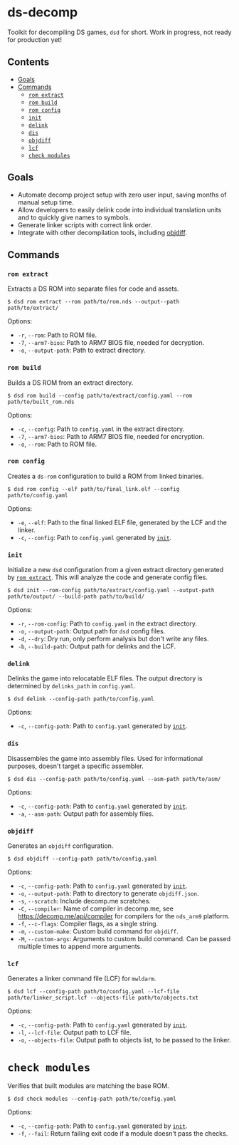 # ds-decomp
Toolkit for decompiling DS games, `dsd` for short. Work in progress, not ready for production yet!

## Contents
- [Goals](#goals)
- [Commands](#commands)
    - [`rom extract`](#rom-extract)
    - [`rom build`](#rom-build)
    - [`rom config`](#rom-config)
    - [`init`](#init)
    - [`delink`](#delink)
    - [`dis`](#dis)
    - [`objdiff`](#objdiff)
    - [`lcf`](#lcf)
    - [`check modules`](#check-modules)

## Goals
- Automate decomp project setup with zero user input, saving months of manual setup time.
- Allow developers to easily delink code into individual translation units and to quickly give names to symbols.
- Generate linker scripts with correct link order.
- Integrate with other decompilation tools, including [objdiff](https://github.com/encounter/objdiff).

## Commands

### `rom extract`

Extracts a DS ROM into separate files for code and assets.

```shell
$ dsd rom extract --rom path/to/rom.nds --output--path path/to/extract/
```

Options:
- `-r`, `--rom`: Path to ROM file.
- `-7`, `--arm7-bios`: Path to ARM7 BIOS file, needed for decryption.
- `-o`, `--output-path`: Path to extract directory.

### `rom build`

Builds a DS ROM from an extract directory.

```shell
$ dsd rom build --config path/to/extract/config.yaml --rom path/to/built_rom.nds
```

Options:
- `-c`, `--config`: Path to `config.yaml` in the extract directory.
- `-7`, `--arm7-bios`: Path to ARM7 BIOS file, needed for encryption.
- `-o`, `--rom`: Path to ROM file.

### `rom config`

Creates a `ds-rom` configuration to build a ROM from linked binaries.

```shell
$ dsd rom config --elf path/to/final_link.elf --config path/to/config.yaml
```

Options:
- `-e`, `--elf`: Path to the final linked ELF file, generated by the LCF and the linker.
- `-c`, `--config`: Path to `config.yaml` generated by [`init`](#init).

### `init`

Initialize a new `dsd` configuration from a given extract directory generated by [`rom extract`](#rom-extract). This will analyze the code and generate config files.

```shell
$ dsd init --rom-config path/to/extract/config.yaml --output-path path/to/output/ --build-path path/to/build/
```

Options:
- `-r`, `--rom-config`: Path to `config.yaml` in the extract directory.
- `-o`, `--output-path`: Output path for `dsd` config files.
- `-d`, `--dry`: Dry run, only perform analysis but don't write any files.
- `-b`, `--build-path`: Output path for delinks and the LCF.

### `delink`

Delinks the game into relocatable ELF files. The output directory is determined by `delinks_path` in `config.yaml`.

```shell
$ dsd delink --config-path path/to/config.yaml
```

Options:
- `-c`, `--config-path`: Path to `config.yaml` generated by [`init`](#init).

### `dis`

Disassembles the game into assembly files. Used for informational purposes, doesn't target a specific assembler.

```shell
$ dsd dis --config-path path/to/config.yaml --asm-path path/to/asm/
```

Options:
- `-c`, `--config-path`: Path to `config.yaml` generated by [`init`](#init).
- `-a`, `--asm-path`: Output path for assembly files.

### `objdiff`

Generates an `objdiff` configuration.

```shell
$ dsd objdiff --config-path path/to/config.yaml
```

Options:
- `-c`, `--config-path`: Path to `config.yaml` generated by [`init`](#init).
- `-o`, `--output-path`: Path to directory to generate `objdiff.json`.
- `-s`, `--scratch`: Include decomp.me scratches.
- `-C`, `--compiler`: Name of compiler in decomp.me, see https://decomp.me/api/compiler for compilers for the `nds_arm9` platform.
- `-f`, `--c-flags`: Compiler flags, as a single string.
- `-m`, `--custom-make`: Custom build command for `objdiff`.
- `-M`, `--custom-args`: Arguments to custom build command. Can be passed multiple times to append more arguments.

### `lcf`

Generates a linker command file (LCF) for `mwldarm`.

```shell
$ dsd lcf --config-path path/to/config.yaml --lcf-file path/to/linker_script.lcf --objects-file path/to/objects.txt
```

Options:
- `-c`, `--config-path`: Path to `config.yaml` generated by [`init`](#init).
- `-l`, `--lcf-file`: Output path to LCF file.
- `-o`, `--objects-file`: Output path to objects list, to be passed to the linker.

# `check modules`

Verifies that built modules are matching the base ROM.

```shell
$ dsd check modules --config-path path/to/config.yaml
```

Options:
- `-c`, `--config-path`: Path to `config.yaml` generated by [`init`](#init).
- `-f`, `--fail`: Return failing exit code if a module doesn't pass the checks.
